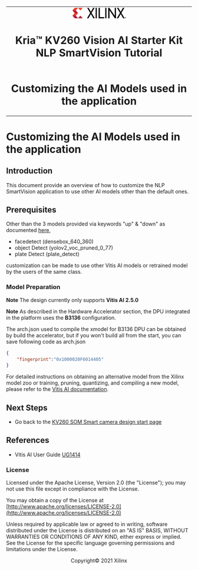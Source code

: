 ﻿<table class="sphinxhide">
 <tr>
   <td align="center"><img src="../../media/xilinx-logo.png" width="30%"/><h1>Kria&trade; KV260 Vision AI Starter Kit<br>NLP SmartVision Tutorial</h1>
   </td>
 </tr>
 <tr>
 <td align="center"><h1>Customizing the AI Models used in the application</h1>
  </td>
 </tr>
</table>

# Customizing the AI Models used in the application

## Introduction

This document provide an overview of how to customize the NLP SmartVision application to use other AI models other than the default ones.

## Prerequisites

Other than the 3 models provided via keywords "up" & "down" as documented [here](./app_deployment_nlp.md),

* facedetect (densebox_640_360)
* object Detect (yolov2_voc_pruned_0_77)
* plate Detect (plate_detect)

customization can be made to use other Vitis AI models or retrained model by the users of the same class.

### Model Preparation

**Note** The design currently only supports **Vitis AI 2.5.0**

**Note** As described in the Hardware Accelerator section, the DPU integrated in the platform uses the **B3136** configuration.

The arch.json used to compile the xmodel for B3136 DPU can be obtained by build the accelerator, but if you won't build all from the start, you can save following code as arch.json

```json
{
    "fingerprint":"0x1000020F6014405"
}
```

For detailed instructions on obtaining an alternative model from the Xilinx model zoo or training, pruning, quantizing, and compiling a new model, please refer to the [Vitis AI documentation](https://www.xilinx.com/support/documentation/sw_manuals/vitis_ai/1_4/ug1414-vitis-ai.pdf).

## Next Steps

* Go back to the [KV260 SOM Smart camera design start page](../nlp_smartvision_landing)

## References

* Vitis AI User Guide [UG1414](https://www.xilinx.com/support/documentation/sw_manuals/vitis_ai/2_5/ug1414-vitis-ai.pdf)

### License

Licensed under the Apache License, Version 2.0 (the "License"); you may not use this file except in compliance with the License.

You may obtain a copy of the License at
[http://www.apache.org/licenses/LICENSE-2.0](http://www.apache.org/licenses/LICENSE-2.0)

Unless required by applicable law or agreed to in writing, software distributed under the License is distributed on an "AS IS" BASIS, WITHOUT WARRANTIES OR CONDITIONS OF ANY KIND, either express or implied. See the License for the specific language governing permissions and limitations under the License.

<p align="center">Copyright&copy; 2021 Xilinx</p>
